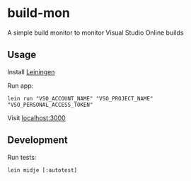 # build-mon

A simple build monitor to monitor Visual Studio Online builds

## Usage

Install [Leiningen](http://leiningen.org/)

Run app:

    lein run "VSO_ACCOUNT_NAME" "VSO_PROJECT_NAME" "VSO_PERSONAL_ACCESS_TOKEN"


Visit [localhost:3000](http://localhost:3000)

## Development

Run tests:

    lein midje [:autotest]

